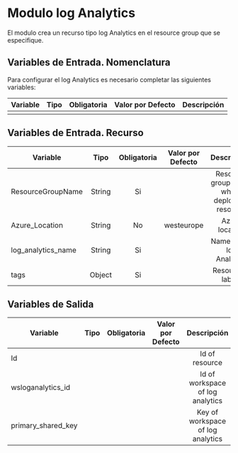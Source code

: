 # Modulo log Analytics
El modulo crea un recurso tipo log Analytics en el resource group que se especifique.

## Variables de Entrada. Nomenclatura
Para configurar el log Analytics es necesario completar las siguientes variables:

|Variable           |Tipo   |Obligatoria    |Valor por Defecto  |Descripción                                                    |
|-------------------|:-----:|:-------------:|:-----------------:|:-------------------------------------------------------------:|
                                  |

## Variables de Entrada. Recurso

|Variable                       |Tipo   |Obligatoria    |Valor por Defecto  |Descripción                                                    |
|----------------------         |:-----:|:-------------:|:-----------------:|:-------------------------------------------------------------:|
|ResourceGroupName              |String |Si             |                   |Resource group Name where deploy the resource                  |
|Azure_Location                 |String |No             |westeurope         |Azure location                                                 |
|log_analytics_name	        |String |Si             |                   |Name of the log Analytics                                      |        
|tags                           |Object |Si             |                   |Resource´s labels                                              |




## Variables de Salida

|Variable              |Tipo   |Obligatoria    |Valor por Defecto  |Descripción                                                    |
|----------------------|:-----:|:-------------:|:-----------------:|:-------------------------------------------------------------:|
|Id                    |       |               |                   |Id of resource                                                 |
|wsloganalytics_id     |       |               |                   |Id of workspace of log analytics                               |
|primary_shared_key    |       |               |                   |Key of workspace of log analytics                               
